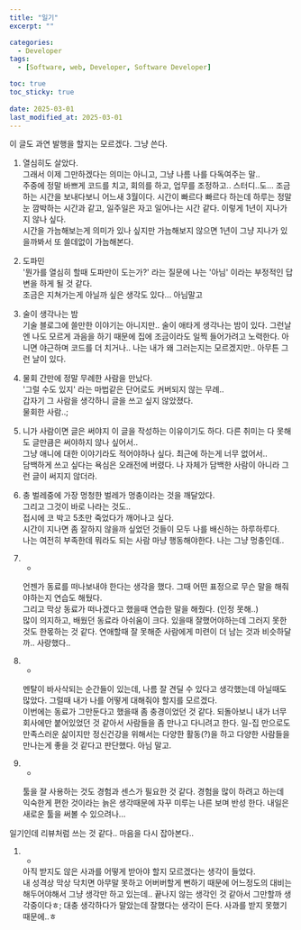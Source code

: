 ```yaml
---
title: "일기"
excerpt: ""

categories:
  - Developer
tags:
  - [Software, web, Developer, Software Developer]

toc: true
toc_sticky: true
 
date: 2025-03-01
last_modified_at: 2025-03-01
---   
```


이 글도 과연 발행을 할지는 모르겠다.
그냥 쓴다.


1. 열심히도 살았다.     
    그래서 이제 그만하겠다는 의미는 아니고, 그냥 나름 나를 다독여주는 말..     
    주중에 정말 바쁘게 코드를 치고, 회의를 하고, 업무를 조정하고.. 스터디..도... 조금 하는 시간을 보내다보니 어느새 3월이다. 시간이 빠르다 빠르다 하는데 하루는 정말 눈 깜박하는 시간과 같고, 일주일은 자고 일어나는 시간 같다. 이렇게 1년이 지나가지 않나 싶다.    
    시간을 가늠해보는게 의미가 있나 싶지만 가늠해보지 않으면 1년이 그냥 지나가 있을까봐서 또 쓸데없이 가늠해본다.    
    
1. 도파민    
    '뭔가를 열심히 할때 도파만이 도는가?' 라는 질문에 나는 '아님' 이라는 부정적인 답변을 하게 될 것 같다.     
    조금은 지쳐가는게 아닐까 싶은 생각도 있다... 아님말고

1. 술이 생각나는 밤     
    기술 블로그에 쓸만한 이야기는 아니지만.. 술이 애타게 생각나는 밤이 있다. 그런날엔 나도 모르게 과음을 하기 때문에 집에 조금이라도 일찍 들어가려고 노력한다. 아니면 야근하며 코드를 더 치거나..
    나는 내가 왜 그러는지는 모르겠지만.. 아무튼 그런 날이 있다.

1. 물회
    간만에 정말 무례한 사람을 만났다.     
    '그럴 수도 있지' 라는 마법같은 단어로도 커버되지 않는 무례..    
    갑자기 그 사람을 생각하니 글을 쓰고 싶지 않았졌다.    
    물회한 사람..;     
    
1. 니가 사람이면 글은 써야지
    이 글을 작성하는 이유이기도 하다. 다른 취미는 다 못해도 글만큼은 써야하지 않나 싶어서..    
    그냥 애니에 대한 이야기라도 적어야하나 싶다. 최근에 하는게 너무 없어서..     
    담백하게 쓰고 싶다는 욕심은 오래전에 버렸다. 나 자체가 담백한 사람이 아니라 그런 글이 써지지 않더라.

1. 충
    벌레중에 가장 멍청한 벌레가 멍충이라는 것을 깨달았다.     
    그리고 그것이 바로 나라는 것도..      
    접시에 코 박고 5초만 죽었다가 깨어나고 싶다.    
    시간이 지나면 좀 잘하지 않을까 싶었던 것들이 모두 나를 배신하는 하루하루다.    
    나는 여전히 부족한데 뭐라도 되는 사람 마냥 행동해야한다. 나는 그냥 멍충인데..      

1. -
    언젠가 동료를 떠나보내야 한다는 생각을 했다. 그때 어떤 표정으로 무슨 말을 해줘야하는지 연습도 해뒀다.   
    그리고 막상 동료가 떠나겠다고 했을때 연습한 말을 해줬다. (인정 못해..)     
    많이 의지하고, 배웠던 동료라 아쉬움이 크다. 있을때 잘했어야하는데 그러지 못한것도 한몫하는 것 같다. 연애할때 잘 못해준 사람에게 미련이 더 남는 것과 비슷하달까.. 사랑했다..      

1. - 
    멘탈이 바사삭되는 순간들이 있는데, 나름 잘 견딜 수 있다고 생각했는데 아닐때도 많았다. 그럴때 내가 나를 어떻게 대해줘야 할지를 모르겠다.    
    이번에는 동료가 그만둔다고 했을때 좀 충경이었던 것 같다. 되돌아보니 내가 너무 회사에만 붙어있었던 것 같아서 사람들을 좀 만나고 다니려고 한다. 일-집 만으로도 만족스러운 삶이지만 정신건강을 위해서는 다양한 활동(?)을 하고 다양한 사람들을 만나는게 좋을 것 같다고 판단했다. 아님 말고.

1. - 
    툴을 잘 사용하는 것도 경험과 센스가 필요한 것 같다. 경험을 많이 하려고 하는데 익숙한게 편한 것이라는 늙은 생각때문에 자꾸 미루는 나른 보며 반성 한다. 내일은 새로운 툴을 써볼 수 있으려나...
    
일기인데 리뷰처럼 쓰는 것 같다.. 마음을 다시 잡아본다..
     
    
1. -
    아직 받지도 않은 사과를 어떻게 받아야 할지 모르겠다는 생각이 들었다.     
    내 성격상 막상 닥치면 아무말 못하고 어버버할게 뻔하기 때문에 어느정도의 대비는 해두어야해서 그냥 생각만 하고 있는데.. 끝나지 않는 생각인 것 같아서 그만할까 생각중이다ㅎ;
    대충 생각하다가 말았는데 잘했다는 생각이 든다. 사과를 받지 못했기 때문에..ㅎ